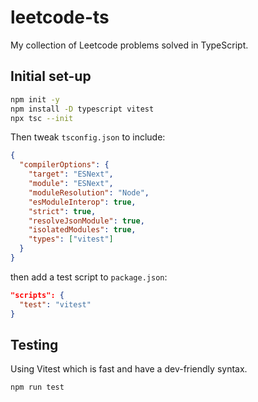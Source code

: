 # leetcode-ts

My collection of Leetcode problems solved in TypeScript.

## Initial set-up

```bash
npm init -y
npm install -D typescript vitest
npx tsc --init
```

Then tweak `tsconfig.json` to include:

```json
{
  "compilerOptions": {
    "target": "ESNext",
    "module": "ESNext",
    "moduleResolution": "Node",
    "esModuleInterop": true,
    "strict": true,
    "resolveJsonModule": true,
    "isolatedModules": true,
    "types": ["vitest"]
  }
}
```

then add a test script to `package.json`:

```json
"scripts": {
  "test": "vitest"
}
```

## Testing

Using Vitest which is fast and have a dev-friendly syntax.

```bash
npm run test
```
